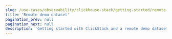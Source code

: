 ```yaml
---
slug: /use-cases/observability/clickhouse-stack/getting-started/remote-demo-data
title: 'Remote demo dataset'
pagination_prev: null
pagination_next: null
description: 'Getting started with ClickStack and a remote demo dataset'
---
```

